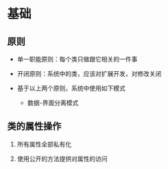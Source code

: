 # 基础

## 原则

  - 单一职能原则：每个类只做跟它相关的一件事

  - 开闭原则：系统中的类，应该对扩展开发，对修改关闭

  - 基于以上两个原则，系统中使用如下模式

      - 数据-界面分离模式

## 类的属性操作

1.  所有属性全部私有化

2.  使用公开的方法提供对属性的访问
